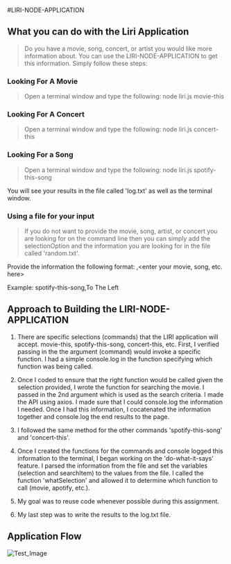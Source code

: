 #LIRI-NODE-APPLICATION

## What you can do with the Liri Application

> Do you have a movie, song, concert, or artist you would like more information about.
> You can use the LIRI-NODE-APPLICATION to get this information. 
> Simply follow these steps:

### Looking For A Movie

> Open a terminal window and type the following:
> node liri.js movie-this *<enter your movie name here>* 

### Looking For A Concert

> Open a terminal window and type the following: 
> node liri.js concert-this *<enter your concert or artist name here>*

### Looking For a Song

> Open a terminal window and type the following: 
> node liri.js spotify-this-song *<enter your song here>*

You will see your results in the file called 'log.txt' as well as the terminal window.

### Using a file for your input

> If you do not want to provide the movie, song, artist, or concert you are looking 
for on the command line then you can simply add the selectionOption and the information
you are looking for in the file called 'random.txt'. 

Provide the information the following format:
<enter your selection option here>,<enter your movie, song, etc. here>

Example: spotify-this-song,To The Left

## Approach to Building the LIRI-NODE-APPLICATION

1) There are specific selections (commands) that the LIRI application will accept.
movie-this, spotify-this-song, concert-this, etc. First, I verified passing in the 
the argument (command) would invoke a specific function. I had a simple console.log 
in the function specifying which function was being called. 

2) Once I coded to ensure that the right function would be called given the selection
provided, I wrote the function for searching the movie. I passed in the 2nd argument which 
is used as the search criteria. I made the API using axios. I made sure that I could
console.log the information I needed. Once I had this information, I cocatenated the
information together and console.log the end results to the page.

3) I followed the same method for the other commands 'spotify-this-song' and 'concert-this'.

4) Once I created the functions for the commands and console logged this information to the terminal,
I began working on the 'do-what-it-says' feature. I parsed the information from the file and
set the variables (selection and searchItem) to the values from the file. I called the
function 'whatSelection' and allowed it to determine which function to call (movie, apotify, etc.).

5) My goal was to reuse code whenever possible during this assignment. 

6) My last step was to write the results to the log.txt file. 


## Application Flow

![Test_Image](dowhatisay-mov.png)


